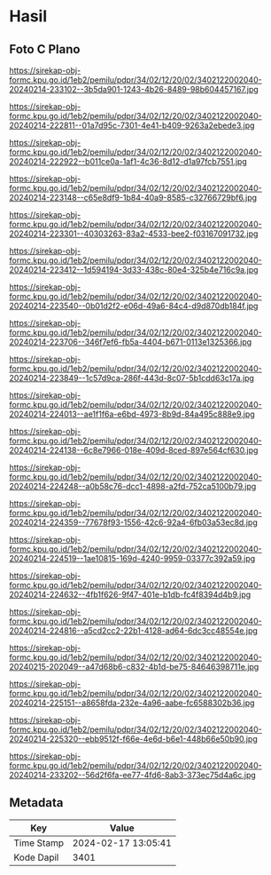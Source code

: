 # Hasil

## Foto C Plano

https://sirekap-obj-formc.kpu.go.id/1eb2/pemilu/pdpr/34/02/12/20/02/3402122002040-20240214-233102--3b5da901-1243-4b26-8489-98b604457167.jpg

https://sirekap-obj-formc.kpu.go.id/1eb2/pemilu/pdpr/34/02/12/20/02/3402122002040-20240214-222811--01a7d95c-7301-4e41-b409-9263a2ebede3.jpg

https://sirekap-obj-formc.kpu.go.id/1eb2/pemilu/pdpr/34/02/12/20/02/3402122002040-20240214-222922--b011ce0a-1af1-4c36-8d12-d1a97fcb7551.jpg

https://sirekap-obj-formc.kpu.go.id/1eb2/pemilu/pdpr/34/02/12/20/02/3402122002040-20240214-223148--c65e8df9-1b84-40a9-8585-c32766729bf6.jpg

https://sirekap-obj-formc.kpu.go.id/1eb2/pemilu/pdpr/34/02/12/20/02/3402122002040-20240214-223301--40303263-83a2-4533-bee2-f03167091732.jpg

https://sirekap-obj-formc.kpu.go.id/1eb2/pemilu/pdpr/34/02/12/20/02/3402122002040-20240214-223412--1d594194-3d33-438c-80e4-325b4e716c9a.jpg

https://sirekap-obj-formc.kpu.go.id/1eb2/pemilu/pdpr/34/02/12/20/02/3402122002040-20240214-223540--0b01d2f2-e06d-49a6-84c4-d9d870db184f.jpg

https://sirekap-obj-formc.kpu.go.id/1eb2/pemilu/pdpr/34/02/12/20/02/3402122002040-20240214-223706--346f7ef6-fb5a-4404-b671-0113e1325366.jpg

https://sirekap-obj-formc.kpu.go.id/1eb2/pemilu/pdpr/34/02/12/20/02/3402122002040-20240214-223849--1c57d9ca-286f-443d-8c07-5b1cdd63c17a.jpg

https://sirekap-obj-formc.kpu.go.id/1eb2/pemilu/pdpr/34/02/12/20/02/3402122002040-20240214-224013--ae1f1f6a-e6bd-4973-8b9d-84a495c888e9.jpg

https://sirekap-obj-formc.kpu.go.id/1eb2/pemilu/pdpr/34/02/12/20/02/3402122002040-20240214-224138--6c8e7966-018e-409d-8ced-897e564cf630.jpg

https://sirekap-obj-formc.kpu.go.id/1eb2/pemilu/pdpr/34/02/12/20/02/3402122002040-20240214-224248--a0b58c76-dcc1-4898-a2fd-752ca5100b79.jpg

https://sirekap-obj-formc.kpu.go.id/1eb2/pemilu/pdpr/34/02/12/20/02/3402122002040-20240214-224359--77678f93-1556-42c6-92a4-6fb03a53ec8d.jpg

https://sirekap-obj-formc.kpu.go.id/1eb2/pemilu/pdpr/34/02/12/20/02/3402122002040-20240214-224519--1ae10815-169d-4240-9959-03377c392a59.jpg

https://sirekap-obj-formc.kpu.go.id/1eb2/pemilu/pdpr/34/02/12/20/02/3402122002040-20240214-224632--4fb1f626-9f47-401e-b1db-fc4f8394d4b9.jpg

https://sirekap-obj-formc.kpu.go.id/1eb2/pemilu/pdpr/34/02/12/20/02/3402122002040-20240214-224816--a5cd2cc2-22b1-4128-ad64-6dc3cc48554e.jpg

https://sirekap-obj-formc.kpu.go.id/1eb2/pemilu/pdpr/34/02/12/20/02/3402122002040-20240215-202049--a47d68b6-c832-4b1d-be75-84646398711e.jpg

https://sirekap-obj-formc.kpu.go.id/1eb2/pemilu/pdpr/34/02/12/20/02/3402122002040-20240214-225151--a8658fda-232e-4a96-aabe-fc6588302b36.jpg

https://sirekap-obj-formc.kpu.go.id/1eb2/pemilu/pdpr/34/02/12/20/02/3402122002040-20240214-225320--ebb9512f-f66e-4e6d-b6e1-448b66e50b90.jpg

https://sirekap-obj-formc.kpu.go.id/1eb2/pemilu/pdpr/34/02/12/20/02/3402122002040-20240214-233202--56d2f6fa-ee77-4fd6-8ab3-373ec75d4a6c.jpg


## Metadata

| Key        | Value               |
| ---------- | ------------------- |
| Time Stamp | 2024-02-17 13:05:41 |
| Kode Dapil | 3401                |



